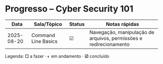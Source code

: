 # Progresso – Cyber Security 101

| Data       | Sala/Tópico         | Status | Notas rápidas                                                    |
|------------|---------------------|--------|------------------------------------------------------------------|
| 2025-08-20 | Command Line Basics | ☑      | Navegação, manipulação de arquivos, permissões e redirecionamento|

Legenda: **☐** a fazer · **◐** em andamento · **☑** concluído
